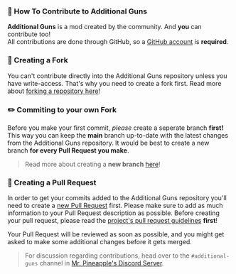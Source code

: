 ### 🔨 How To Contribute to Additional Guns
**Additional Guns** is a mod created by the community. And **you** can contribute too! \
All contributions are done through GitHub, so a [GitHub account](https://github.com/signup) is **required**.

### 🍴 Creating a Fork
You can't contribute directly into the Additional Guns repository unless you have write-access.
That's why you need to create a fork first.
Read more about [forking a repository here](https://docs.github.com/en/get-started/quickstart/fork-a-repo)!

### ✏️ Commiting to your own Fork
Before you make your first commit, *please* create a seperate branch **first!**
This way you can keep the **main** branch up-to-date with the latest changes from the Additional Guns repository.
It would be best to create a new branch **for every Pull Request you make**.

> Read more about creating a **new branch** [here](https://docs.github.com/en/pull-requests/collaborating-with-pull-requests/proposing-changes-to-your-work-with-pull-requests/creating-and-deleting-branches-within-your-repository)!

### 📜 Creating a Pull Request
In order to get your commits added to the Additional Guns repository you'll need to create a [new Pull Request](https://github.com/Mr-Pineapple/AdditionalGuns/compare) first.
Please make sure to add as much information to your Pull Request description as possible.
Before creating your pull request, please read the [project's pull request guidelines](./Pull-Request-Guidelines) **first**!

Your Pull Request will be reviewed as soon as possible, and you might get asked to make some additional changes before it gets merged.


> For discussion regarding contributions, head over to the ```#additional-guns``` channel in [Mr. Pineapple's Discord Server](https://discord.gg/mNWSEB5).

